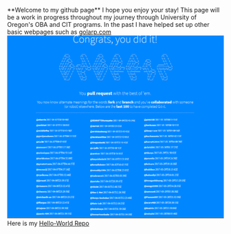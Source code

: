 

<body>
<p> **Welcome to my github page** I hope you enjoy your stay! This page will be a work in progress throughout my journey through University of Oregon's OBA and CIT programs.
In the past I have helped set up other basic webpages such as <a href = "http://www.golarp.com">golarp.com</a>

<img src="/images/github-banner.png"/>
Here is my <a href ="https://github.com/pants-404/hello-world.git"> Hello-World Repo </a>

<script></script>
